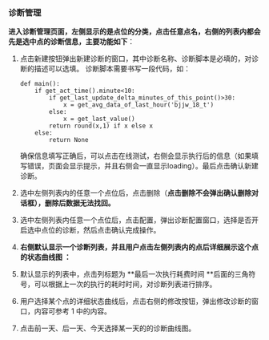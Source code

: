 ### 诊断管理

**进入诊断管理页面，左侧显示的是点位的分类，点击任意点名，右侧的列表内都会先是选中点的诊断信息，主要功能如下**：

1. 点击新建按钮弹出新建诊断的窗口，其中诊断名称、诊断脚本是必填的，对诊断的描述可以选填。 诊断脚本需要书写一段代码，如：  

   ```
   def main():
       if get_act_time().minute<10:
           if get_last_update_delta_minutes_of_this_point()>30:
               x = get_avg_data_of_last_hour('bjjw_18_t')
           else:
               x = get_last_value()
           return round(x,1) if x else x
       else:
           return None
   ```

   确保信息填写正确后，可以点击在线测试，右侧会显示执行后的信息（如果填写错误，页面会显示提示，并且右侧会一直显示loading）。最后点击确认新建诊断。

2. 选中左侧列表内的任意一个点位后，点击删除（**点击删除不会弹出确认删除对话框），删除后数据无法找回。**

3. 选中左侧列表内任意一个点位后，点击配置，弹出诊断配置窗口，选择是否开启选中点位的诊断，然后点击确认完成操作。

4. **右侧默认显示一个诊断列表，并且用户点击左侧列表内的点后详细展示这个点的状态曲线图 ：**

5. 默认显示的列表中，点击列标题为 **最后一次执行耗费时间 **后面的三角符号，可以根据上一次的执行的耗时时间，对诊断列表进行排序。

6. 用户选择某个点的详细状态曲线后，点击右侧的修改按钮，弹出修改诊断的窗口，内容可参考 1 中的内容。
7. 点击前一天、后一天、今天选择某一天的的诊断曲线图。



